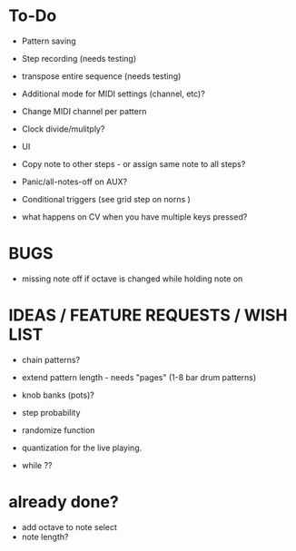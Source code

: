 # To-Do 

* Pattern saving

* Step recording (needs testing)
 
* transpose entire sequence (needs testing)

* Additional mode for MIDI settings (channel, etc)?

* Change MIDI channel per pattern  

* Clock divide/mulitply?

* UI

* Copy note to other steps - or assign same note to all steps?

* Panic/all-notes-off on AUX?

* Conditional triggers (see grid step on norns )

* what happens on CV when you have multiple keys pressed?


# BUGS

* missing note off if octave is changed while holding note on


# IDEAS / FEATURE REQUESTS / WISH LIST

* chain patterns?

* extend pattern length - needs "pages" (1-8 bar drum patterns)

* knob banks (pots)?

* step probability

* randomize function

* quantization for the live playing.

* while ??


# already done?

* add octave to note select
* note length?
